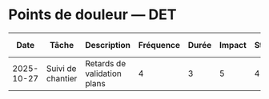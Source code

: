 # Points de douleur — DET

| Date | Tâche | Description | Fréquence | Durée | Impact | Stress | Idée d'automatisation | Commentaires |
| --- | --- | --- | --- | --- | --- | --- | --- | --- |
| 2025-10-27 | Suivi de chantier | Retards de validation plans | 4 | 3 | 5 | 4 | Alertes automatiques | Tester sur projet pilote |
